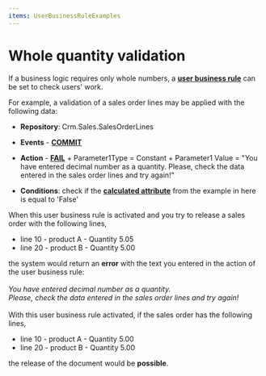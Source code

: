 ```yaml
---
items: UserBusinessRuleExamples
---
```


# Whole quantity validation

If a business logic requires only whole numbers, a **[user business rule](https://docs.erp.net/tech/advanced/user-business-rules/index.html)** can be set to check users' work.

For example, a validation of a sales order lines may be applied with the following data:

- **Repository**: Crm.Sales.SalesOrderLines

- **Events** - **[COMMIT](https://docs.erp.net/tech/advanced/user-business-rules/events/commit.html)**

- **Action** - **[FAIL](https://docs.erp.net/tech/advanced/user-business-rules/action-types/fail.html)** + Parameter1Type = Constant + Parameter1 Value = "You have entered decimal number as a quantity. Please, check the data entered in the sales order lines and try again!"

- **Conditions**: check if the **[calculated attribute](https://docs.erp.net/tech/advanced/calculated-attributes/index.html)** from the example in here is equal to 'False'

When this user business rule is activated and you try to release a sales order with the following lines,

- line 10 - product A - Quantity 5.05
- line 20 - product B - Quantity 5.00

the system would return an **error** with the text you entered in the action of the user business rule: <br><br> _You have entered decimal number as a quantity. <br>Please, check the data entered in the sales order lines and try again!_ <br><br>
With this user business rule activated, if the sales order has the following lines,

- line 10 - product A - Quantity 5.00
- line 20 - product B - Quantity 5.00

the release of the document would be **possible**.
